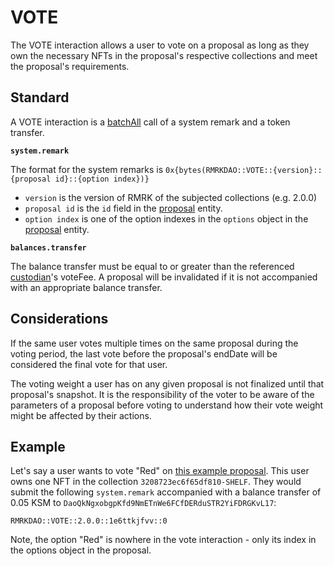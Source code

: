 # VOTE

The VOTE interaction allows a user to vote on a proposal as long as they own the necessary NFTs in the proposal's respective collections and meet the proposal's requirements.

## Standard

A VOTE interaction is a [batchAll](https://polkadot.js.org/docs/api/cookbook/tx#how-can-i-batch-transactions) call of a system remark and a token transfer.

**`system.remark`**

The format for the system remarks is `0x{bytes(RMRKDAO::VOTE::{version}::{proposal id}::{option index})}`
- `version` is the version of RMRK of the subjected collections (e.g. 2.0.0)
- `proposal id` is the `id` field in the [proposal](../entities/proposal.md) entity.
- `option index` is one of the option indexes in the `options` object in the [proposal](../entities/proposal.md) entity.

**`balances.transfer`**

The balance transfer must be equal to or greater than the referenced [custodian](../entities/custodian.md)'s voteFee. A proposal will be invalidated if it is
not accompanied with an appropriate balance transfer.

## Considerations

If the same user votes multiple times on the same proposal during the voting period, the last vote before the proposal's endDate will be considered the final vote for that user.

The voting weight a user has on any given proposal is not finalized until that proposal's snapshot. It is the responsibility of the voter to be aware of the parameters
of a proposal before voting to understand how their vote weight might be affected by their actions.

## Example

Let's say a user wants to vote "Red" on [this example proposal](PROPOSE.md#example). This user owns one NFT in the collection `3208723ec6f65df810-SHELF`. They would submit the following `system.remark` accompanied with a balance transfer of 0.05 KSM to `DaoQkNgxobgpKfd9NmETnWe6FCfDERduSTR2YiFDRGKvL17`:

```
RMRKDAO::VOTE::2.0.0::1e6ttkjfvv::0
```

Note, the option "Red" is nowhere in the vote interaction - only its index in the options object in the proposal.
